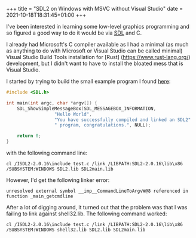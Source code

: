 +++
title = "SDL2 on Windows with MSVC without Visual Studio"
date = 2021-10-18T18:31:45+01:00
+++

I've been interested in learning some low-level graphics programming and so
figured a good way to do it would be via [SDL](https://www.libsdl.org/) and C.

I already had Microsoft's C compiler available as I had a minimal (as much as
anything to do with Microsoft or Visual Studio can be called minimal) Visual
Studio Build Tools installation for [Rust]
(https://www.rust-lang.org/) development, but I didn't want to have to install
the bloated mess that is Visual Studio.

I started by trying to build the small example program I found
[here](http://www.myrkraverk.com/blog/2019/07/hello-world-with-sdl2/):

```c
#include <SDL.h>

int main(int argc, char *argv[]) {
    SDL_ShowSimpleMessageBox(SDL_MESSAGEBOX_INFORMATION, 
                  "Hello World",
                  "You have successfully compiled and linked an SDL2"
                  " program, congratulations.", NULL);

    return 0;
}
```

with the following command line:

```text
cl /ISDL2-2.0.16\include test.c /link /LIBPATH:SDL2-2.0.16\lib\x86 /SUBSYSTEM:WINDOWS SDL2.lib SDL2main.lib
```

However, I'd get the following linker error:

```text
unresolved external symbol __imp__CommandLineToArgvW@8 referenced in function _main_getcmdline
```

After a lot of digging around, it turned out that the problem was that I was
failing to link against shell32.lib. The following command worked:

```text
cl /ISDL2-2.0.16\include test.c /link /LIBPATH:SDL2-2.0.16\lib\x86 /SUBSYSTEM:WINDOWS shell32.lib SDL2.lib SDL2main.lib
```
